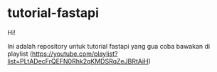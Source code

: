 # tutorial-fastapi

Hi!

Ini adalah repository untuk tutorial fastapi yang gua coba bawakan di playlist (https://youtube.com/playlist?list=PLtADecFrQEFN0Rhk2qKMDSRqZeJBRtAiH)
